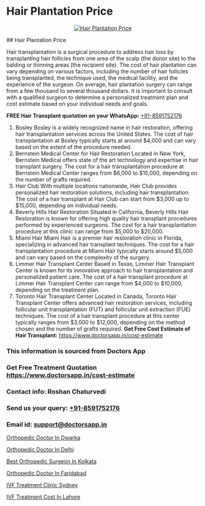 # Hair Plantation Price

<p align="center">
  <a href="https://doctorsapp.co.in/treatment/hair-transplant">
    <img src="https://doctorsapp.co.in/uploads/treatment_image/transplant.jpg" alt="Hair Plantation Price">
  </a>
</p>
## Hair Plantation Price

Hair transplantation is a surgical procedure to address hair loss by transplanting hair follicles from one area of the scalp (the donor site) to the balding or thinning areas (the recipient site). The cost of hair plantation can vary depending on various factors, including the number of hair follicles being transplanted, the technique used, the medical facility, and the experience of the surgeon. On average, hair plantation surgery can range from a few thousand to several thousand dollars. It is important to consult with a qualified surgeon to determine a personalized treatment plan and cost estimate based on your individual needs and goals.

**FREE Hair Transplant quotation on your WhatsApp:**  [+91-8591752176](https://api.whatsapp.com/send?phone=8591752176)

1) Bosley   Bosley is a widely recognized name in hair restoration, offering hair transplantation services across the United States. The cost of hair transplantation at Bosley typically starts at around $4,000 and can vary based on the extent of the procedure needed.
2) Bernstein Medical Center for Hair Restoration   Located in New York, Bernstein Medical offers state of the art technology and expertise in hair transplant surgery. The cost for a hair transplantation procedure at Bernstein Medical Center ranges from $6,000 to $15,000, depending on the number of grafts required.
3) Hair Club   With multiple locations nationwide, Hair Club provides personalized hair restoration solutions, including hair transplantation. The cost of a hair transplant at Hair Club can start from $3,000 up to $15,000, depending on individual needs.
4) Beverly Hills Hair Restoration   Situated in California, Beverly Hills Hair Restoration is known for offering high quality hair transplant procedures performed by experienced surgeons. The cost for a hair transplantation procedure at this clinic can range from $5,000 to $20,000.
5) Miami Hair   Miami Hair is a premier hair restoration clinic in Florida, specializing in advanced hair transplant techniques. The cost for a hair transplantation procedure at Miami Hair typically starts around $5,000 and can vary based on the complexity of the surgery.
6) Limmer Hair Transplant Center   Based in Texas, Limmer Hair Transplant Center is known for its innovative approach to hair transplantation and personalized patient care. The cost of a hair transplant procedure at Limmer Hair Transplant Center can range from $4,000 to $10,000, depending on the treatment plan.
7) Toronto Hair Transplant Center   Located in Canada, Toronto Hair Transplant Center offers advanced hair restoration services, including follicular unit transplantation (FUT) and follicular unit extraction (FUE) techniques. The cost of a hair transplant procedure at this center typically ranges from $3,000 to $12,000, depending on the method chosen and the number of grafts required.
**Get Free Cost Estimate of Hair Transplant:** https://www.doctorsapp.in/cost-estimate

### This information is sourced from Doctors App 
### Get Free Treatment Quotation https://www.doctorsapp.in/cost-estimate
### Contact info: Roshan Chaturvedi 
### Send us your query: [+91-8591752176](https://api.whatsapp.com/send?phone=8591752176) 
### Email id: support@doctorsapp.in

[Orthopedic Doctor In Dwarka](https://www.linkedin.com/pulse/orthopedic-doctor-dwarka-doctorsapp-chittagong-d3poe?trackingId=qvurFQVBM1g%2FEbp%2FxA0PLg%3D%3D&lipi=urn%3Ali%3Apage%3Ad_flagship3_company_admin%3BddPc4oDaSTuh6mJcYb9fAg%3D%3D)

[Orthopedic Doctor In Delhi](https://www.linkedin.com/pulse/orthopedic-doctor-delhi-doctorsapp-rajshahi-ygj8e?trackingId=sD0X%2BW%2Bdl%2BXB2WIJtUOwiw%3D%3D&lipi=urn%3Ali%3Apage%3Ad_flagship3_company_admin%3BtGKQvLKET%2FOkWlJl4W0MBA%3D%3D)

[Best Orthopedic Surgeon In Kolkata](https://medium.com/@kushalrao10/best-orthopedic-surgeon-in-kolkata-537c465a6bc6)

[Orthopedic Doctor In Faridabad](https://medium.com/@kushalrao10/orthopedic-doctor-in-faridabad-417cdd94f060)

[IVF Treatment Clinic Sydney](https://doctors-apps.github.io/doctorsapp/ivf-treatment-clinic-sydney)

[IVF Treatment Cost In Lahore](https://doctors-apps.github.io/doctorsapp/ivf-treatment-cost-in-lahore)

